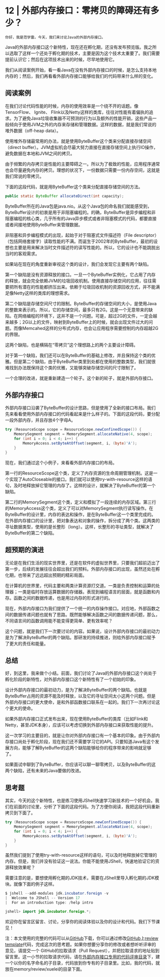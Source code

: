 # 12 | 外部内存接口：零拷贝的障碍还有多少？

    你好，我是范学雷。今天，我们来讨论Java的外部内存接口。

Java的外部内存接口这个新特性，现在还在孵化期，还没有发布预览版。我之所以选取了这样一个还处于孵化期的技术，主要是因为这个技术太重要了。我们需要提前认识它；然后在这项技术出来的时候，尽早地使用它。

我们从阅读案例开始，看一看Java在没有外部内存接口的时候，是怎么支持本地内存的；然后，我们再看看外部内存接口能够给我们的代码带来什么样的变化。

## 阅读案例

在我们讨论代码性能的时候，内存的使用效率是一个绕不开的话题。像TensorFlow、 Ignite、 Flink以及Netty这样的类库，往往对性能有着偏执的追求。为了避免Java垃圾收集器不可预测的行为以及额外的性能开销，这些产品一般倾向于使用JVM之外的内存来存储和管理数据。这样的数据，就是我们常说的堆外数据（off-heap data）。

使用堆外存储最常用的办法，就是使用ByteBuffer这个类来分配直接存储空间（direct buffer）。JVM虚拟机会尽最大努力直接在直接存储空间上执行IO操作，避免数据在本地和JVM之间的拷贝。

由于频繁的内存拷贝是性能的主要障碍之一。所以为了极致的性能，应用程序通常也会尽量避免内存的拷贝。理想的状况下，一份数据只需要一份内存空间，这就是我们常说的零拷贝。

下面的这段代码，就是用ByteBuffer这个类来分配直接存储空间的方法。

```java
public static ByteBuffer allocateDirect(int capacity);

```

ByteBuffer所在的Java包是java.nio。从这个Java包的命名我们就能感受到，ByteBuffer设计的初衷是用于非阻塞编程的。的确，ByteBuffer是异步编程和非阻塞编程的核心类，几乎所有的Java异步模式或者非阻塞模式的代码，都要直接或者间接地使用ByteBuffer来管理数据。

非阻塞和异步编程模式的出现，起始于对于阻塞式文件描述符（File descriptor）（包括网络套接字）读取性能的不满。而诞生于2002年的ByteBuffer，最初的设想也主要是用来解决当时文件描述符的读写性能的。所以，它的设计也不能跳脱出当时的客观需求。

如果站在现在的角度重新审视这个类的设计，我们会发现它主要有两个缺陷。

第一个缺陷是没有资源释放的接口。一旦一个ByteBuffer实例化，它占用了内存的释放，就会完全依赖JVM的垃圾回收机制。使用直接存储空间的应用，往往需要把所有潜在的性能都挤压出来。依赖于垃圾回收机制的资源回收方式，并不能满足像Netty这样的类库的理想需求。

第二个缺陷是存储空间尺寸的限制。ByteBuffer的存储空间的大小，是使用Java的整数来表示的。所以，它的存储空间，最多只有2G。这是一个无意带来的缺陷。在网络编程的环境下，这并不是一个问题。可是，超过2G的文件，一定会越来越多；2G以上的文件，映射到ByteBuffer上的时候，就会出现文件过大的问题。而像Memcahed这样的分布式内存，也会让应用程序需要控制的内存超越2G的界限。

这两个缺陷，也是横隔在“零拷贝”这个理想路上的两个主要设计障碍。

对于第一个缺陷，我们还可以在ByteBuffer的基础上修改，并且保持这个类的优雅。但是第二个缺陷，由于ByteBuffer类里到处都在使用的整数类型，我们就很难找到办法既保持这个类的优雅，又能够突破存储空间的尺寸限制了。

一个合理的改进，就是重新建造一个轮子。这个新的轮子，就是外部内存接口。

## 外部内存接口

外部内存接口沿袭了ByteBuffer的设计思路，但是使用了全新的接口布局。我们先来看看使用外部内存接口的代码看起来是什么样子的。下面的这段代码，要分配一段外部内存，并且存放4个字母A。

```java
try (ResourceScope scope = ResourceScope.newConfinedScope()) {
    MemorySegment segment = MemorySegment.allocateNative(4, scope);
    for (int i = 0; i < 4; i++) {
        MemoryAccess.setByteAtOffset(segment, i, (byte)'A');
    }
}

```

现在，我们通过这个小例子，来看看外部内存接口的布局。

第一行的ResourceScope这个类，定义了内存资源的生命周期管理机制。这是一个实现了AutoCloseable的接口。我们就可以使用try-with-resource这样的语句，及时地释放掉它管理的内存了。这样的设计，就解决了ByteBuffer的第一个缺陷。

第二行的MemorySegment这个类，定义和模拟了一段连续的内存区域。第三行的MemoryAccess这个类，定义了可以对MemorySegment执行读写操作。在ByteBuffer的设计里，内存的表达和操作，是在ByteBuffer这一个类里完成的。在外部内存接口的设计里，把对象表达和对象的操作，拆分成了两个类。这两类的寻址数据类型，使用的是长整形（long）。这样，长整形的寻址类型，就解决了ByteBuffer的第二个缺陷。

## 超预期的演进

无论是在我们生活的现实世界里，还是在软件的虚拟世界里，只要我们超前迈出了第一步，后续的发展往往会超出我们的预料。外部内存接口的出现，虽然还处在孵化期，也带来了远远超出预期的精彩局面。

在计算机的世界里，代码主要和两类计算资源打交道。一类是负责控制和运算的处理器；一类是临时存放运算数据的存储器。表现到编程语言的层面，就是函数和内存。函数之间的数据传递，也是用过内存的形式进行的。

现在，外部内存接口为我们提供了一个统一的内存操作接口。对应地，外部函数之间的数据传递问题也就有了思路。既然能够解决函数之间的数据传递问题，那么，不同语言间的函数调用能不能变得更简单、更有效率呢？

这个问题，就是我们下一次要讨论的内容。如果说，设计外部内存接口的最初动力是为了解决ByteBuffer的两个缺陷。那研发的持续推进，则给外部内存接口赋予了更大的责任和能量。

## 总结

好，到这里，我来做个小结。前面，我们讨论了Java的外部内存接口这个尚处于孵化阶段的新特性，对外部内存接口这个新特性有了一个初始的印象。

设计外部内存接口的最初动力，是为了解决ByteBuffer的两个缺陷。也就是ByteBuffer占用的资源不能及时释放，以及它的寻址空间太小这两个问题。但是外部内存接口的更大使命，是和外部函数接口联系在一起的。我们下一次再讨论这个更大的使命。

如果外部内存接口正式发布出来，现在使用ByteBuffer的类库（比如Flink和Netty，甚至JDK本身），应该可以考虑切换到外部内存接口来获取性能的提升。

这一次学习的主要目的，就是让你对外部内存接口有一个基本的印象。由于外部内存接口尚处于孵化阶段，现在我们还不需要学习它的API。只要知道Java有这个发展方向，能够了解ByteBuffer的这两个缺陷能够给你的程序带来的影响就足够了。

如果面试中聊到了ByteBuffer，你应该可以聊一聊零拷贝，以及ByteBuffer的这两个缺陷，还有未来的Java要做的改进。

## 思考题

其实，今天的这个新特性，也是练习使用JShell快速学习新技术的一个好机会。我们在前面的讨论里，分析了下面的这段代码。为了方便你阅读，我把这段代码重新拷贝到下面了。

```java
try (ResourceScope scope = ResourceScope.newConfinedScope()) {
    MemorySegment segment = MemorySegment.allocateNative(4, scope);
    for (int i = 0; i < 4; i++) {
        MemoryAccess.setByteAtOffset(segment, i, (byte)'A');
    }
}

```

虽然我们提到了使用try-with-resource这样的语句，可以及时地释放掉它管理的内存。但是，我们并没有验证这一说法。你能不能使用JShell，快速地验证它的资源释放效果呢？

需要注意的是，要想使用孵化期的JDK技术，需要在JShell里导入孵化期的JDK模块。就像下面的例子这样。

```java
$ jshell --add-modules jdk.incubator.foreign -v
|  Welcome to JShell -- Version 17
|  For an introduction type: /help intro

jshell> import jdk.incubator.foreign.*;

```

欢迎你在留言区留言、讨论，分享你的阅读体验以及你的设计和代码。我们下节课见！

注：本文使用的完整的代码可以从[GitHub](https://github.com/XueleiFan/java-up/tree/main/src/main/java/co/ivi/jus/memory)下载，你可以通过修改[GitHub](https://github.com/XueleiFan/java-up/tree/main/src/main/java/co/ivi/jus/memory)上[review template](https://github.com/XueleiFan/java-up/blob/main/src/main/java/co/ivi/jus/memory/review/xuelei/foreignMemory.jsh)代码，完成这次的思考题。如果你想要分享你的修改或者想听听评审的意见，请提交一个 GitHub的拉取请求（Pull Request），并把拉取请求的地址贴到留言里。这一小节的拉取请求代码，请在[外部内存接口专用的代码评审目录](https://github.com/XueleiFan/java-up/tree/main/src/main/java/co/ivi/jus/memory/review)下，建一个以你的名字命名的子目录，代码放到你专有的子目录里。比如，我的代码，就放在memory/review/xuelei的目录下面。
    